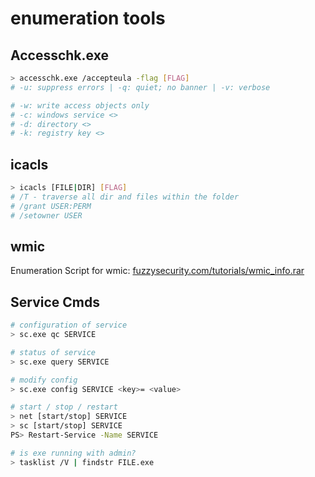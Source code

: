 # enumeration tools

## Accesschk.exe

```bash
> accesschk.exe /accepteula -flag [FLAG]
# -u: suppress errors | -q: quiet; no banner | -v: verbose

# -w: write access objects only
# -c: windows service <>
# -d: directory <>
# -k: registry key <>
```

## icacls

```bash
> icacls [FILE|DIR] [FLAG]
# /T - traverse all dir and files within the folder
# /grant USER:PERM
# /setowner USER
```

## wmic

Enumeration Script for
wmic: [fuzzysecurity.com/tutorials/wmic_info.rar](http://www.fuzzysecurity.com/tutorials/files/wmic_info.rar)

## Service Cmds

```bash
# configuration of service
> sc.exe qc SERVICE

# status of service
> sc.exe query SERVICE

# modify config
> sc.exe config SERVICE <key>= <value>

# start / stop / restart
> net [start/stop] SERVICE
> sc [start/stop] SERVICE
PS> Restart-Service -Name SERVICE

# is exe running with admin?
> tasklist /V | findstr FILE.exe
```
